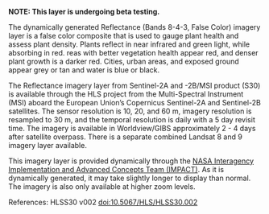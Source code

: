 **NOTE: This layer is undergoing beta testing.**

The dynamically generated Reflectance (Bands 8-4-3, False Color) imagery layer is a false color composite that is used to gauge plant health and assess plant density. Plants reflect in near infrared and green light, while absorbing in red. reas with better vegetation health appear red, and denser plant growth is a darker red. Cities, urban areas, and exposed ground appear grey or tan and water is blue or black.

The Reflectance imagery layer from Sentinel-2A and -2B/MSI product (S30) is available through the HLS project from the Multi-Spectral Instrument (MSI) aboard the European Union’s Copernicus Sentinel-2A and Sentinel-2B satellites. The sensor resolution is 10, 20, and 60 m, imagery resolution is resampled to 30 m, and the temporal resolution is daily with a 5 day revisit time. The imagery is available in Worldview/GIBS approximately 2 - 4 days after satellite overpass. There is a separate combined Landsat 8 and 9 imagery layer available.

This imagery layer is provided dynamically through the [NASA Interagency Implementation and Advanced Concepts Team (IMPACT)](https://earthdata.nasa.gov/esds/impact). As it is dynamically generated, it may take slightly longer to display than normal. The imagery is also only available at higher zoom levels.

References: HLSS30 v002 [doi:10.5067/HLS/HLSS30.002](https://doi.org/10.5067/HLS/HLSS30.002)